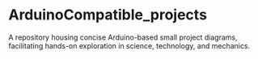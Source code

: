 # ArduinoCompatible_projects
A repository housing concise Arduino-based small project diagrams, facilitating hands-on exploration in science, technology, and mechanics.
